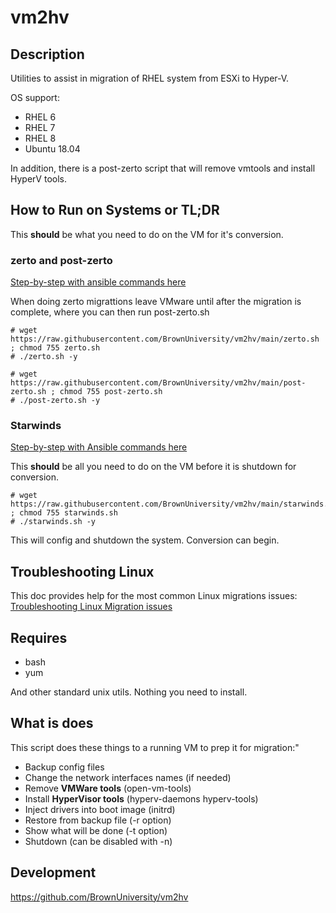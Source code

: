 # vm2hv

## Description

Utilities to assist in migration of RHEL system from ESXi to Hyper-V. 

OS support:
* RHEL 6
* RHEL 7
* RHEL 8
* Ubuntu 18.04

In addition, there is a post-zerto script that will remove vmtools and install
HyperV tools.

## How to Run on Systems or TL;DR

This **should** be what you need to do on the VM for it's conversion. 

### zerto and post-zerto

[Step-by-step with ansible commands here](Linux_Zerto_Migration.md)

When doing zerto migrattions leave VMware until after the migration is complete, where you can then 
run post-zerto.sh

```
# wget https://raw.githubusercontent.com/BrownUniversity/vm2hv/main/zerto.sh ; chmod 755 zerto.sh
# ./zerto.sh -y

# wget https://raw.githubusercontent.com/BrownUniversity/vm2hv/main/post-zerto.sh ; chmod 755 post-zerto.sh
# ./post-zerto.sh -y
```
### Starwinds

[Step-by-step with Ansible commands here](howto-starwind.md)

This **should** be all you need to do on the VM before it is shutdown for conversion.

```
# wget https://raw.githubusercontent.com/BrownUniversity/vm2hv/main/starwinds.sh ; chmod 755 starwinds.sh
# ./starwinds.sh -y
```
This will config and shutdown the system. Conversion can begin.

## Troubleshooting Linux

This doc provides help for the most common Linux migrations issues:
[Troubleshooting Linux Migration issues](linux-troubleshoot.md)

## Requires

* bash
* yum

And other standard unix utils. Nothing you need to install.

## What is does

This script does these things to a running VM to prep it for migration:"
* Backup config files
* Change the network interfaces names (if needed)
* Remove **VMWare tools** (open-vm-tools)
* Install **HyperVisor tools** (hyperv-daemons hyperv-tools)
* Inject drivers into boot image (initrd)
* Restore from backup file (-r option)
* Show what will be done (-t option)
* Shutdown (can be disabled with -n)

## Development

https://github.com/BrownUniversity/vm2hv